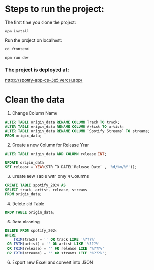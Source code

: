 # Steps to run the project:
The first time you clone the project:

`npm install`

Run the project on localhost:

`cd frontend`

`npm run dev`

### The project is deployed at:
https://spotify-app-cs-385.vercel.app/

# Clean the data

1) Change Column Name
```sql
ALTER TABLE origin_data RENAME COLUMN Track TO track;
ALTER TABLE origin_data RENAME COLUMN Artist TO artist;
ALTER TABLE origin_data RENAME COLUMN `Spotify Streams` TO streams;
FROM origin_data; 
```

2) Create a new Column for Release Year
```sql
ALTER TABLE origin_data ADD COLUMN release INT;
```

```sql
UPDATE origin_data
SET release = YEAR(STR_TO_DATE(`Release Date` , '%d/%m/%Y'));
```

3) Create new Table with only 4 Columns
```sql
CREATE TABLE spotify_2024 AS
SELECT track, artist, release, streams
FROM origin_data; 
```

4) Delete old Table
```sql
DROP TABLE origin_data;
```

5) Data cleaning 
```sql
DELETE FROM spotify_2024
WHERE 
    TRIM(track) = '' OR track LIKE '%???%'
 OR TRIM(artist) = '' OR artist LIKE '%???%'
 OR TRIM(release) = '' OR release LIKE '%???%'
 OR TRIM(streams) = '' OR streams LIKE '%???%';
   ```

6) Export new Excel and convert into JSON 